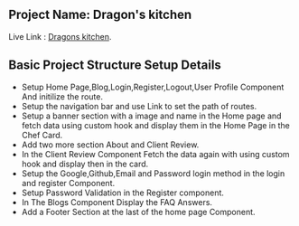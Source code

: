 ## Project Name: Dragon's kitchen

Live Link : [Dragons kitchen](https://dragon-s-kitchen.web.app/).

## Basic Project Structure Setup Details

- Setup Home Page,Blog,Login,Register,Logout,User Profile Component And initilize the route.
- Setup the navigation bar and use Link to set the path of routes.
- Setup a banner section with a image and name in the Home page and fetch data using custom hook and display them in the Home Page in the Chef Card.
- Add two more section About and Client Review.
- In the Client Review Component Fetch the data again with using custom hook and display then in the card.
- Setup the Google,Github,Email and Password login method in the login and register Component.
- Setup Password Validation in the Register component.
- In The Blogs Component Display the FAQ Answers.
- Add a Footer Section at the last of the home page Component.
